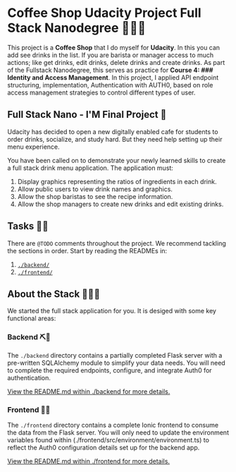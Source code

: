 # Coffee Shop Udacity Project Full Stack Nanodegree 👀👩‍💻

This project is a **Coffee Shop** that I do myself for **Udacity**. In this you can add see drinks in the list. If you are barista or manager access to much actions; like get drinks, edit drinks, delete drinks and create drinks. As part of the Fullstack Nanodegree, this serves as practice for **Course 4: ### Identity and Access Management**. In this project, I applied API endpoint structuring, implementation, Authentication with AUTH0, based on role access management strategies to control different types of user.


## Full Stack Nano - I'M Final Project 🧁

Udacity has decided to open a new digitally enabled cafe for students to order drinks, socialize, and study hard. But they need help setting up their menu experience.

You have been called on to demonstrate your newly learned skills to create a full stack drink menu application. The application must:

1) Display graphics representing the ratios of ingredients in each drink.
2) Allow public users to view drink names and graphics.
3) Allow the shop baristas to see the recipe information.
4) Allow the shop managers to create new drinks and edit existing drinks.

## Tasks 🔗🔗

There are `@TODO` comments throughout the project. We recommend tackling the sections in order. Start by reading the READMEs in:

1. [`./backend/`](./backend/README.md)
2. [`./frontend/`](./frontend/README.md)

## About the Stack  🧲🧲🧲

We started the full stack application for you. It is desiged with some key functional areas:

### Backend   ⛏🔑
 
The `./backend` directory contains a partially completed Flask server with a pre-written SQLAlchemy module to simplify your data needs. You will need to complete the required endpoints, configure, and integrate Auth0 for authentication.

[View the README.md within ./backend for more details.](./backend/README.md)

### Frontend  🔬🔬

The `./frontend` directory contains a complete Ionic frontend to consume the data from the Flask server. You will only need to update the environment variables found within (./frontend/src/environment/environment.ts) to reflect the Auth0 configuration details set up for the backend app. 

[View the README.md within ./frontend for more details.](./frontend/README.md)
```